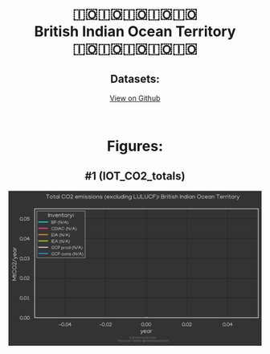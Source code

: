 
<center>
<h1 align="center">
🇮🇴🇮🇴🇮🇴🇮🇴🇮🇴
<br>
British Indian Ocean Territory
<br>
🇮🇴🇮🇴🇮🇴🇮🇴🇮🇴
</h1>
<h2>Datasets:</h2>
<p><a href="https://github.com/dquintani/GreenhouseData/tree/master/country_data/IOT_British Indian Ocean Territory/data">View on Github</a>
<br></p><p><br></p>
<h1>Figures:</h1><h2>#1 (IOT_CO2_totals)</h2>
<p><img alt="" src="figures/IOT_CO2_totals.png" /></p>